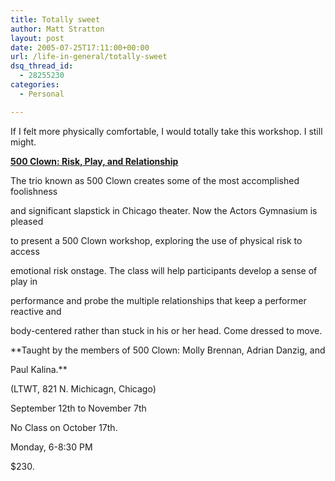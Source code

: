 ```yaml
---
title: Totally sweet
author: Matt Stratton
layout: post
date: 2005-07-25T17:11:00+00:00
url: /life-in-general/totally-sweet
dsq_thread_id:
  - 28255230
categories:
  - Personal

---
```

If I felt more physically comfortable, I would totally take this workshop. I still might.

<a href="http://www.actorsgymnasium.com/site/epage/11348_314.htm" target="_blank"><strong>500 Clown: Risk, Play, and Relationship</strong></a>

The trio known as 500 Clown creates some of the most accomplished foolishness
  
and significant slapstick in Chicago theater. Now the Actors Gymnasium is pleased
  
to present a 500 Clown workshop, exploring the use of physical risk to access
  
emotional risk onstage. The class will help participants develop a sense of play in
  
performance and probe the multiple relationships that keep a performer reactive and
  
body-centered rather than stuck in his or her head. Come dressed to move.
  
**Taught by the members of 500 Clown: Molly Brennan, Adrian Danzig, and
  
Paul Kalina.**

(LTWT, 821 N. Michicagn, Chicago)
  
September 12th to November 7th
  
No Class on October 17th.
  
Monday, 6-8:30 PM
  
$230.
